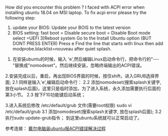 
How did you encounter this problem ? I faced with ACPI error when installing ubuntu 18.04 on MSI laptop.
To fix acpi error please try the following step:
1) update your BIOS:
Update your BOIS to the latest version
2) BIOS setting:
fast boot = Disable
secure boot = Disable
Boot mode select =UEFI
3)Reboot system
Go to the Install Ubuntu option (BUT DONT PRESS ENTER)
Press e
Find the line that starts with linux then add modprobe.blacklist=nouveau after quiet splash.

1. 在安装ubuntu的时候，输入 'e',然后编辑Linux启动命令行，把命令行的"---"替换成"nomodeset"。然后继续安装，忽略终端输出的ACPI错误。

2.安装完成以后，重启，再出现BIOS界面的时候，按住shift，进入GRUB选择界面;
2.1 同样是输入'e',编辑启动命令行：
2.2 添加nomodeset(搜索splash关键字, 放在splash后面)，这里只是临时添加，为了进入系统，永久添加需要执行后面的第3小节。
2.3 按下F10功能键启动系统；

3.进入系统后修改 /etc/default/grub 文件(需要root权限)
sudo vi /etc/default/grub
3.1 添加nomodeset(搜索splash关键字, 放在splash后面);
3.2 执行sudo update-grub指令；
到这里ubuntu系统就可以正常启动了。

参考连接：
[戴尔电脑装ubuntu报ACPI错误解决过程](https://blog.csdn.net/huohongpeng/article/details/120508304)

